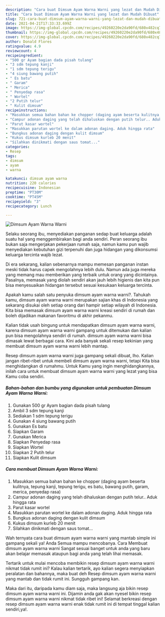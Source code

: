 ```yaml
---
description: "Cara buat Dimsum Ayam Warna Warni yang lezat dan Mudah Dibuat"
title: "Cara buat Dimsum Ayam Warna Warni yang lezat dan Mudah Dibuat"
slug: 721-cara-buat-dimsum-ayam-warna-warni-yang-lezat-dan-mudah-dibuat
date: 2021-04-21T17:33:33.699Z
image: https://img-global.cpcdn.com/recipes/49260220e2da90fd/680x482cq70/dimsum-ayam-warna-warni-foto-resep-utama.jpg
thumbnail: https://img-global.cpcdn.com/recipes/49260220e2da90fd/680x482cq70/dimsum-ayam-warna-warni-foto-resep-utama.jpg
cover: https://img-global.cpcdn.com/recipes/49260220e2da90fd/680x482cq70/dimsum-ayam-warna-warni-foto-resep-utama.jpg
author: Donald Flores
ratingvalue: 4.9
reviewcount: 4
recipeingredient:
- "500 gr Ayam bagian dada pisah tulang"
- "3 sdm tepung kanji"
- "1 sdm tepung terigu"
- "4 siung bawang putih"
- " Es batu"
- " Garam"
- " Merica"
- " Penyedap rasa"
- " Wortel"
- "2 Putih telur"
- " Kulit dimsum"
recipeinstructions:
- "Masukkan semua bahan bahan ke chopper (daging ayam beserta kulitnya, tepung kanji, tepung terigu, es batu, bawang putih, garam, merica, penyedap rasa)"
- "Campur adonan daging yang telah dihaluskan dengan putih telur.. Aduk hingga rata"
- "Parut kasar wortel"
- "Masukkan parutan wortel ke dalam adonan daging. Aduk hingga rata"
- "Bungkus adonan daging dengan kulit dimsum"
- "Kukus dimsum kurleb 20 menit"
- "Silahkan dinikmati dengan saus tomat..."
categories:
- Resep
tags:
- dimsum
- ayam
- warna

katakunci: dimsum ayam warna 
nutrition: 220 calories
recipecuisine: Indonesian
preptime: "PT30M"
cooktime: "PT45M"
recipeyield: "3"
recipecategory: Lunch

---
```



![Dimsum Ayam Warna Warni](https://img-global.cpcdn.com/recipes/49260220e2da90fd/680x482cq70/dimsum-ayam-warna-warni-foto-resep-utama.jpg)

Selaku seorang ibu, menyediakan panganan sedap buat keluarga adalah suatu hal yang menggembirakan bagi anda sendiri. Peran seorang ibu bukan saja mengerjakan pekerjaan rumah saja, namun kamu pun wajib menyediakan kebutuhan gizi terpenuhi dan juga hidangan yang dikonsumsi keluarga tercinta wajib lezat.

Di era  sekarang, kalian sebenarnya mampu memesan panganan instan meski tidak harus capek mengolahnya lebih dulu. Namun ada juga mereka yang memang mau memberikan yang terbaik untuk orang yang dicintainya. Pasalnya, memasak yang diolah sendiri akan jauh lebih higienis dan kita pun bisa menyesuaikan hidangan tersebut sesuai kesukaan keluarga tercinta. 



Apakah kamu salah satu penyuka dimsum ayam warna warni?. Tahukah kamu, dimsum ayam warna warni merupakan sajian khas di Indonesia yang sekarang disukai oleh setiap orang dari hampir setiap wilayah di Indonesia. Kita bisa memasak dimsum ayam warna warni kreasi sendiri di rumah dan boleh dijadikan makanan favoritmu di akhir pekanmu.

Kalian tidak usah bingung untuk mendapatkan dimsum ayam warna warni, karena dimsum ayam warna warni gampang untuk ditemukan dan kalian pun bisa mengolahnya sendiri di rumah. dimsum ayam warna warni bisa dimasak lewat berbagai cara. Kini ada banyak sekali resep kekinian yang membuat dimsum ayam warna warni lebih mantap.

Resep dimsum ayam warna warni juga gampang sekali dibuat, lho. Kalian jangan ribet-ribet untuk membeli dimsum ayam warna warni, tetapi Kita bisa menghidangkan di rumahmu. Untuk Kamu yang ingin menghidangkannya, inilah cara untuk membuat dimsum ayam warna warni yang lezat yang bisa Kamu coba sendiri.

<!--inarticleads1-->

##### Bahan-bahan dan bumbu yang digunakan untuk pembuatan Dimsum Ayam Warna Warni:

1. Gunakan 500 gr Ayam bagian dada pisah tulang
1. Ambil 3 sdm tepung kanji
1. Sediakan 1 sdm tepung terigu
1. Gunakan 4 siung bawang putih
1. Gunakan  Es batu
1. Siapkan  Garam
1. Gunakan  Merica
1. Siapkan  Penyedap rasa
1. Siapkan  Wortel
1. Siapkan 2 Putih telur
1. Siapkan  Kulit dimsum




<!--inarticleads2-->

##### Cara membuat Dimsum Ayam Warna Warni:

1. Masukkan semua bahan bahan ke chopper (daging ayam beserta kulitnya, tepung kanji, tepung terigu, es batu, bawang putih, garam, merica, penyedap rasa)
1. Campur adonan daging yang telah dihaluskan dengan putih telur.. Aduk hingga rata
1. Parut kasar wortel
1. Masukkan parutan wortel ke dalam adonan daging. Aduk hingga rata
1. Bungkus adonan daging dengan kulit dimsum
1. Kukus dimsum kurleb 20 menit
1. Silahkan dinikmati dengan saus tomat...




Wah ternyata cara buat dimsum ayam warna warni yang mantab simple ini gampang sekali ya! Anda Semua mampu mencobanya. Cara Membuat dimsum ayam warna warni Sangat sesuai banget untuk anda yang baru akan belajar memasak ataupun bagi anda yang telah lihai memasak.

Tertarik untuk mulai mencoba membikin resep dimsum ayam warna warni nikmat tidak rumit ini? Kalau kalian tertarik, ayo kalian segera menyiapkan peralatan dan bahannya, maka buat deh Resep dimsum ayam warna warni yang mantab dan tidak rumit ini. Sungguh gampang kan. 

Maka dari itu, daripada kamu diam saja, maka langsung aja bikin resep dimsum ayam warna warni ini. Dijamin anda gak akan nyesel bikin resep dimsum ayam warna warni nikmat tidak ribet ini! Selamat berkreasi dengan resep dimsum ayam warna warni enak tidak rumit ini di tempat tinggal kalian sendiri,ya!.

